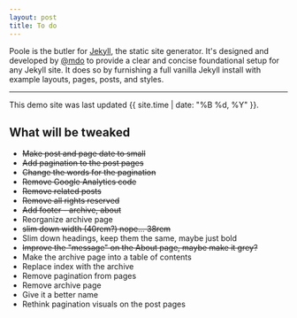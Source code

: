 ```yaml
---
layout: post
title: To do
---
```



Poole is the butler for [Jekyll](http://jekyllrb.com), the static site generator. It's designed and developed by [@mdo](https://twitter.com/mdo) to provide a clear and concise foundational setup for any Jekyll site. It does so by furnishing a full vanilla Jekyll install with example layouts, pages, posts, and styles.

-----

This demo site was last updated {{ site.time | date: "%B %d, %Y" }}.

## What will be tweaked

* ~~Make post and page date to small~~ 
* ~~Add pagination to the post pages~~ 
* ~~Change the words for the pagination~~
* ~~Remove Google Analytics code~~
* ~~Remove related posts~~
* ~~Remove all rights reserved~~
* ~~Add footer - archive, about~~
* Reorganize archive page
* ~~slim down width (40rem?) nope... 38rem~~
* Slim down headings, keep them the same, maybe just bold
* ~~Improve the "message" on the About page, maybe make it grey?~~ 
* Make the archive page into a table of contents
* Replace index with the archive
* Remove pagination from pages
* Remove archive page
* Give it a better name
* Rethink pagination visuals on the post pages

